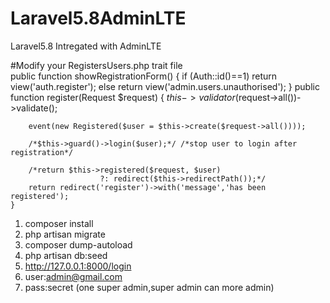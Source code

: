 # Laravel5.8AdminLTE
 Laravel5.8 Intregated with AdminLTE

#Modify your RegistersUsers.php trait file  
public function showRegistrationForm()
    {
        if (Auth::id()==1)
        return view('auth.register');
        else
            return view('admin.users.unauthorised');
    }
public function register(Request $request)
    {
        $this->validator($request->all())->validate();

        event(new Registered($user = $this->create($request->all())));

        /*$this->guard()->login($user);*/ /*stop user to login after registration*/

        /*return $this->registered($request, $user)
                        ?: redirect($this->redirectPath());*/
        return redirect('register')->with('message','has been registered');
    }
    
1. composer install
2. php artisan migrate
3. composer dump-autoload
4. php artisan db:seed
5. http://127.0.0.1:8000/login
6. user:admin@gmail.com
7. pass:secret
(one super admin,super admin can more admin)
